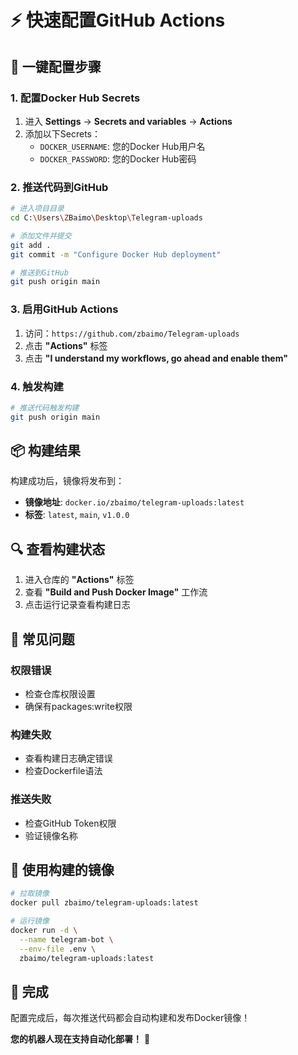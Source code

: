 # ⚡ 快速配置GitHub Actions

## 🚀 一键配置步骤

### 1. 配置Docker Hub Secrets

1. 进入 **Settings** → **Secrets and variables** → **Actions**
2. 添加以下Secrets：
   - `DOCKER_USERNAME`: 您的Docker Hub用户名
   - `DOCKER_PASSWORD`: 您的Docker Hub密码

### 2. 推送代码到GitHub

```bash
# 进入项目目录
cd C:\Users\ZBaimo\Desktop\Telegram-uploads

# 添加文件并提交
git add .
git commit -m "Configure Docker Hub deployment"

# 推送到GitHub
git push origin main
```

### 3. 启用GitHub Actions

1. 访问：`https://github.com/zbaimo/Telegram-uploads`
2. 点击 **"Actions"** 标签
3. 点击 **"I understand my workflows, go ahead and enable them"**

### 4. 触发构建

```bash
# 推送代码触发构建
git push origin main
```

## 📦 构建结果

构建成功后，镜像将发布到：

- **镜像地址**: `docker.io/zbaimo/telegram-uploads:latest`
- **标签**: `latest`, `main`, `v1.0.0`

## 🔍 查看构建状态

1. 进入仓库的 **"Actions"** 标签
2. 查看 **"Build and Push Docker Image"** 工作流
3. 点击运行记录查看构建日志

## 🚨 常见问题

### 权限错误
- 检查仓库权限设置
- 确保有packages:write权限

### 构建失败
- 查看构建日志确定错误
- 检查Dockerfile语法

### 推送失败
- 检查GitHub Token权限
- 验证镜像名称

## 🎯 使用构建的镜像

```bash
# 拉取镜像
docker pull zbaimo/telegram-uploads:latest

# 运行镜像
docker run -d \
  --name telegram-bot \
  --env-file .env \
  zbaimo/telegram-uploads:latest
```

## 🎉 完成

配置完成后，每次推送代码都会自动构建和发布Docker镜像！

**您的机器人现在支持自动化部署！** 🚀
